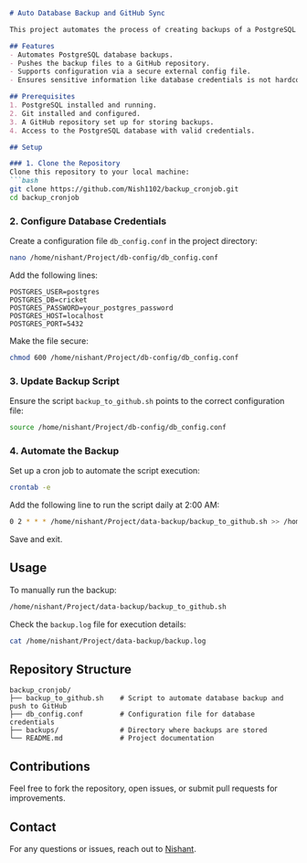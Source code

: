 
```markdown
# Auto Database Backup and GitHub Sync

This project automates the process of creating backups of a PostgreSQL database and pushing them to a GitHub repository for secure storage and versioning.

## Features
- Automates PostgreSQL database backups.
- Pushes the backup files to a GitHub repository.
- Supports configuration via a secure external config file.
- Ensures sensitive information like database credentials is not hardcoded in scripts.

## Prerequisites
1. PostgreSQL installed and running.
2. Git installed and configured.
3. A GitHub repository set up for storing backups.
4. Access to the PostgreSQL database with valid credentials.

## Setup

### 1. Clone the Repository
Clone this repository to your local machine:
```bash
git clone https://github.com/Nish1102/backup_cronjob.git
cd backup_cronjob
```

### 2. Configure Database Credentials
Create a configuration file `db_config.conf` in the project directory:
```bash
nano /home/nishant/Project/db-config/db_config.conf
```

Add the following lines:
```plaintext
POSTGRES_USER=postgres
POSTGRES_DB=cricket
POSTGRES_PASSWORD=your_postgres_password
POSTGRES_HOST=localhost
POSTGRES_PORT=5432
```

Make the file secure:
```bash
chmod 600 /home/nishant/Project/db-config/db_config.conf
```

### 3. Update Backup Script
Ensure the script `backup_to_github.sh` points to the correct configuration file:
```bash
source /home/nishant/Project/db-config/db_config.conf
```

### 4. Automate the Backup
Set up a cron job to automate the script execution:
```bash
crontab -e
```

Add the following line to run the script daily at 2:00 AM:
```bash
0 2 * * * /home/nishant/Project/data-backup/backup_to_github.sh >> /home/nishant/Project/data-backup/backup.log 2>&1
```

Save and exit.

## Usage
To manually run the backup:
```bash
/home/nishant/Project/data-backup/backup_to_github.sh
```

Check the `backup.log` file for execution details:
```bash
cat /home/nishant/Project/data-backup/backup.log
```

## Repository Structure
```
backup_cronjob/
├── backup_to_github.sh    # Script to automate database backup and push to GitHub
├── db_config.conf         # Configuration file for database credentials
├── backups/               # Directory where backups are stored
└── README.md              # Project documentation
```

## Contributions
Feel free to fork the repository, open issues, or submit pull requests for improvements.

## Contact
For any questions or issues, reach out to [Nishant](mailto:nishantamar09@gmail.com).
```


